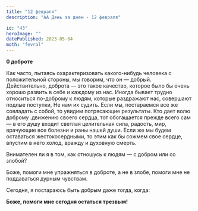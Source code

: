 ```yaml
---
title: "12 февраля"
description: "АА День за днем - 12 февраля"

id: "43"
heroImage: ""
datePublished: 2023-05-04
moth: "fevral"
---
```


**0 доброте**

Как часто, пытаясь охарактеризовать какого-нибудь человека с положительной
стороны, мы говорим, что он — добрый. Действительно, доброта — это такое
качество, которое было бы очень хорошо развить в себе и каждому из нас. Иногда
бывает трудно относиться по-доброму к людям, которые раздражают нас, совершают
подлые поступки, Не нам их судить. Если мы, постараемся все же совладать с
собой, то увидим потрясающие результаты. Кто дает волю доброму .движению
своего сердца, тот обогащается прежде всего сам — в его душу входит светлая
целительная сила, радость, мир, врачующие все болезни и раны нашей души. Если
же мы будем оставаться жестокосердными, то этим как бы сожмем свое сердце,
впустим в него холод, вражду и духовную смерть.

Внимателен ли я в том, как отношусь к людям — с добром или со злобой?

Боже, помоги мне упражняться в доброте, а не в злобе, помоги мне не
поддаваться дурным чувствам.

Сегодня, я постараюсь быть добрым даже тогда, когда:

**Боже, помоги мне сегодня остаться трезвым!**
